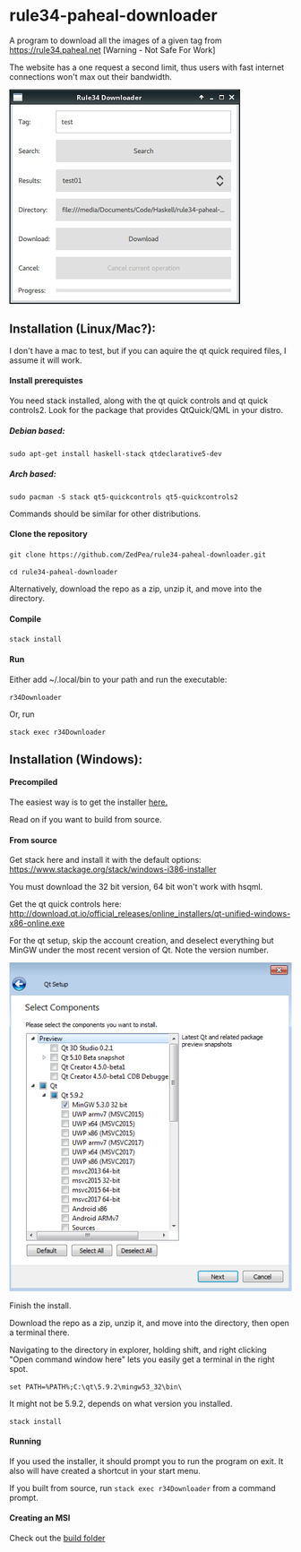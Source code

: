 # rule34-paheal-downloader
A program to download all the images of a given tag from https://rule34.paheal.net [Warning - Not Safe For Work]

The website has a one request a second limit, thus users with fast internet connections won't max out their bandwidth.

![Screenshot of program](r34downloader.png?raw=true "Screenshot of program")

## Installation (Linux/Mac?):

I don't have a mac to test, but if you can aquire the qt quick required files, I assume it will work.

#### Install prerequistes
You need stack installed, along with the qt quick controls and qt quick controls2. Look for the package that provides QtQuick/QML in your distro.

##### Debian based:
`sudo apt-get install haskell-stack qtdeclarative5-dev`

##### Arch based:
`sudo pacman -S stack qt5-quickcontrols qt5-quickcontrols2`

Commands should be similar for other distributions.

#### Clone the repository
`git clone https://github.com/ZedPea/rule34-paheal-downloader.git`

`cd rule34-paheal-downloader`

Alternatively, download the repo as a zip, unzip it, and move into the directory.

#### Compile
`stack install`

#### Run

Either add ~/.local/bin to your path and run the executable:

`r34Downloader`

Or, run

`stack exec r34Downloader`


## Installation (Windows):

#### Precompiled

The easiest way is to get the installer [here.](https://github.com/ZedPea/rule34-paheal-downloader/releases)

Read on if you want to build from source.

#### From source

Get stack here and install it with the default options: https://www.stackage.org/stack/windows-i386-installer

You must download the 32 bit version, 64 bit won't work with hsqml.

Get the qt quick controls here: http://download.qt.io/official_releases/online_installers/qt-unified-windows-x86-online.exe

For the qt setup, skip the account creation, and deselect everything but MinGW under the most recent version of Qt. 
Note the version number.

![Screenshot of Qt installation](qt-install.png?raw=true "Screenshot of Qt installation")

Finish the install.

Download the repo as a zip, unzip it, and move into the directory, then open a terminal there.

Navigating to the directory in explorer, holding shift, and right clicking
"Open command window here" lets you easily get a terminal in the right spot.

`set PATH=%PATH%;C:\qt\5.9.2\mingw53_32\bin\`

It might not be 5.9.2, depends on what version you installed.

`stack install`

#### Running

If you used the installer, it should prompt you to run the program on exit.
It also will have created a shortcut in your start menu.

If you built from source, run `stack exec r34Downloader` from a command prompt.

#### Creating an MSI

Check out the [build folder](build)
